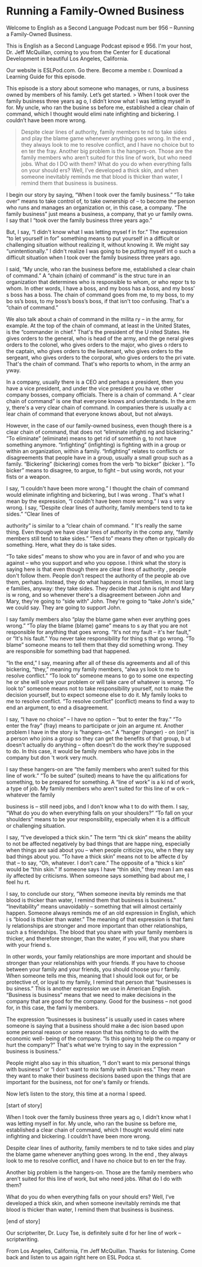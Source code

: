 # Running a Family-Owned Business

Welcome to English as a Second Language Podcast num ber 956 – Running a Family-Owned Business.

This is English as a Second Language Podcast episod e 956. I'm your host, Dr. Jeff McQuillan, coming to you from the Center for E ducational Development in beautiful Los Angeles, California.

Our website is ESLPod.com. Go there. Become a membe r. Download a Learning Guide for this episode.

This episode is a story about someone who manages, or runs, a business owned by members of his family. Let’s get started.  > When I took over the family business three years ag o, I didn’t know what I was letting myself in for. My uncle, who ran the busine ss before me, established a clear chain of command, which I thought would elimi nate infighting and bickering. I couldn’t have been more wrong.
> Despite clear lines of authority, family members te nd to take sides and play the blame game whenever anything goes wrong. In the end , they always look to me to resolve conflict, and I have no choice but to en ter the fray.
> Another big problem is the hangers-on. Those are the family members who aren’t suited for this line of work, but who need jobs. What do I DO with them?
> What do you do when everything falls on your should ers? Well, I’ve developed a thick skin, and when someone inevitably reminds me that blood is thicker than water, I remind them that business is business.

I begin our story by saying, “When I took over the family business.” “To take over” means to take control of, to take ownership of – to become the person who runs and manages an organization or, in this case, a company. “The family business” just means a business, a company, that yo ur family owns. I say that I “took over the family business three years ago.”

But, I say, “I didn't know what I was letting mysel f in for.” The expression “to let yourself in for” something means to put yourself in  a difficult or challenging situation without realizing it, without knowing it.  We might say “unintentionally.” I didn't realize I was going to be putting myself int o such a difficult situation when I took over the family business three years ago.

I said, “My uncle, who ran the business before me, established a clear chain of command.” A “chain (chain) of command” is the struc ture in an organization that determines who is responsible to whom, or who repor ts to whom. In other words, I have a boss, and my boss has a boss, and my boss’ s boss has a boss. The chain of command goes from me, to my boss, to my bo ss’s boss, to my boss’s boss’s boss, if that isn't too confusing. That's a “chain of command.”

We also talk about a chain of command in the milita ry – in the army, for example. At the top of the chain of command, at least in the  United States, is the “commander in chief.” That's the president of the U nited States. He gives orders to the general, who is head of the army, and the ge neral gives orders to the colonel, who gives orders to the major, who gives o rders to the captain, who gives orders to the lieutenant, who gives orders to  the sergeant, who gives orders to the corporal, who gives orders to the pri vate. That's the chain of command. That's who reports to whom, in the army an yway.

In a company, usually there is a CEO and perhaps a president, then you have a vice president, and under the vice president you ha ve other company bosses, company officials. There is a chain of command. A “ clear chain of command” is one that everyone knows and understands. In the arm y, there's a very clear chain of command. In companies there is usually a c lear chain of command that everyone knows about, but not always.

However, in the case of our family-owned business, even though there is a clear chain of command, that does not “eliminate infighti ng and bickering.” “To eliminate” (eliminate) means to get rid of somethin g, to not have something anymore. “Infighting” (infighting) is fighting with in a group or within an organization, within a family. “Infighting” relates  to conflicts or disagreements that people have in a group, usually a small group such as a family. “Bickering” (bickering) comes from the verb “to bicker” (bicker ). “To bicker” means to disagree, to argue, to fight – but using words, not  your fists or a weapon.

I say, “I couldn't have been more wrong.” I thought  the chain of command would eliminate infighting and bickering, but I was wrong . That's what I mean by the expression, “I couldn't have been more wrong.” I wa s very wrong. I say, “Despite clear lines of authority, family members tend to ta ke sides.” “Clear lines of

authority” is similar to a “clear chain of command. ” It's really the same thing. Even though we have clear lines of authority in the comp any, “family members still tend to take sides.” “Tend to” means they often or typically do something. Here, what they do is take sides.

“To take sides” means to show who you are in favor of and who you are against – who you support and who you oppose. I think what the story is saying here is that even though there are clear lines of authority , people don't follow them. People don't respect the authority of the people ab ove them, perhaps. Instead, they do what happens in most families, in most larg e families, anyway: they take sides. They decide that John is right and Mary is w rong, and so whenever there's a disagreement between John and Mary, they're going  to “side with” John. They're going to “take John's side,” we could say. They are going to support John.

I say family members also “play the blame game when ever anything goes wrong.” “To play the blame (blame) game” means to s ay that you are not responsible for anything that goes wrong. “It's not  my fault – it's her fault,” or “It's his fault.” You never take responsibility for thing s that go wrong. “To blame” someone means to tell them that they did something wrong. They are responsible for something bad that happened.

“In the end,” I say, meaning after all of these dis agreements and all of this bickering, “they,” meaning my family members, “alwa ys look to me to resolve conflict.” “To look to” someone means to go to some one expecting he or she will solve your problem or will take care of whatever is  wrong. “To look to” someone means not to take responsibility yourself, not to make the decision yourself, but to expect someone else to do it. My family looks to  me to resolve conflict. “To resolve conflict” (conflict) means to find a way to  end an argument, to end a disagreement.

I say, “I have no choice” – I have no option – “but  to enter the fray.” “To enter the fray” (fray) means to participate or join an argume nt. Another problem I have in the story is “hangers-on.” A “hanger (hanger) - on (on)” is a person who joins a group so they can get the benefits of that group, b ut doesn't actually do anything – often doesn't do the work they're supposed to do.  In this case, it would be family members who have jobs in the company but don 't work very much.

I say these hangers-on are “the family members who aren’t suited for this line of work.” “To be suited” (suited) means to have the qu alifications for something, to be prepared for something. A “line of work” is a ki nd of work, a type of job. My family members who aren't suited for this line of w ork – whatever the family

business is – still need jobs, and I don't know wha t to do with them. I say, “What do you do when everything falls on your shoulders?”  “To fall on your shoulders” means to be your responsibility, especially when it  is a difficult or challenging situation.

I say, “I've developed a thick skin.” The term “thi ck skin” means the ability to not be affected negatively by bad things that are happe ning, especially when things are said about you – when people criticize you, whe n they say bad things about you. “To have a thick skin” means not to be affecte d by that – to say, “Oh, whatever. I don't care.” The opposite of a “thick s kin” would be “thin skin.” If someone says I have “thin skin,” they mean I am eas ily affected by criticisms. When someone says something bad about me, I feel hu rt.

I say, to conclude our story, “When someone inevita bly reminds me that blood is thicker than water, I remind them that business is business.” “Inevitability” means unavoidably – something that will almost certainly happen. Someone always reminds me of an old expression in English, which i s “blood is thicker than water.” The meaning of that expression is that fami ly relationships are stronger and more important than other relationships, such a s friendships. The blood that you share with your family members is thicker, and therefore stronger, than the water, if you will, that you share with your friend s.

In other words, your family relationships are more important and should be stronger than your relationships with your friends.  If you have to choose between your family and your friends, you should choose you r family. When someone tells me this, meaning that I should look out for, or be protective of, or loyal to my family, I remind that person that “businesses is bu siness.” This is another expression we use in American English. “Business is  business” means that we need to make decisions in the company that are good  for the company. Good for the business – not good for, in this case, the fami ly members.

The expression “businesses is business” is usually used in cases where someone is saying that a business should make a dec ision based upon some personal reason or some reason that has nothing to do with the economic well- being of the company. “Is this going to help the co mpany or hurt the company?” That's what we're trying to say in the expression “ business is business.”

People might also say in this situation, “I don't want to mix personal things with business” or “I don't want to mix family with busin ess.” They mean they want to make their business decisions based upon the things  that are important for the business, not for one's family or friends.

Now let’s listen to the story, this time at a norma l speed.

[start of story]

When I took over the family business three years ag o, I didn’t know what I was letting myself in for. My uncle, who ran the busine ss before me, established a clear chain of command, which I thought would elimi nate infighting and bickering. I couldn’t have been more wrong.

Despite clear lines of authority, family members te nd to take sides and play the blame game whenever anything goes wrong. In the end , they always look to me to resolve conflict, and I have no choice but to en ter the fray.

Another big problem is the hangers-on. Those are the family members who aren’t suited for this line of work, but who need jobs. What do I do with them?

What do you do when everything falls on your should ers? Well, I’ve developed a thick skin, and when someone inevitably reminds me that blood is thicker than water, I remind them that business is business.

[end of story]

Our scriptwriter, Dr. Lucy Tse, is definitely suite d for her line of work – scriptwriting.

From Los Angeles, California, I'm Jeff McQuillan. Thanks for listening. Come back and listen to us again right here on ESL Podca st.

